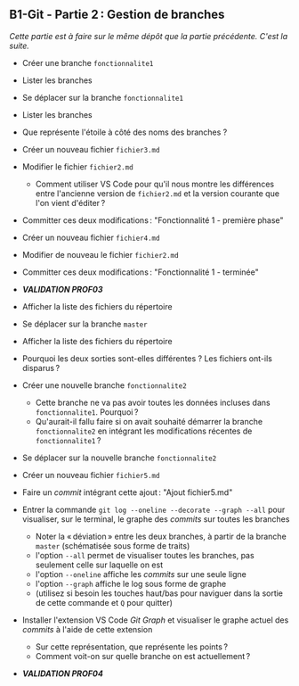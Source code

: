 ## B1-Git - Partie 2 : Gestion de branches

_Cette partie est à faire sur le même dépôt que la partie précédente. C'est la suite._

- Créer une branche `fonctionnalite1`

- Lister les branches

- Se déplacer sur la branche `fonctionnalite1`

- Lister les branches

- Que représente l'étoile à côté des noms des branches ?

- Créer un nouveau fichier `fichier3.md`

- Modifier le fichier `fichier2.md`

  - Comment utiliser VS Code pour qu'il nous montre les différences entre l'ancienne version de `fichier2.md` et la version courante que l'on vient d'éditer ?

- Committer ces deux modifications : "Fonctionnalité 1 - première phase"

- Créer un nouveau fichier `fichier4.md`

- Modifier de nouveau le fichier `fichier2.md`

- Committer ces deux modifications : "Fonctionnalité 1 - terminée"

- **_VALIDATION PROF03_**

- Afficher la liste des fichiers du répertoire

- Se déplacer sur la branche `master`

- Afficher la liste des fichiers du répertoire

- Pourquoi les deux sorties sont-elles différentes ? Les fichiers ont-ils disparus ?

- Créer une nouvelle branche `fonctionnalite2`

  - Cette branche ne va pas avoir toutes les données incluses dans `fonctionnalite1`. Pourquoi ?
  - Qu'aurait-il fallu faire si on avait souhaité démarrer la branche `fonctionnalite2` en intégrant les modifications récentes de `fonctionnalite1` ?

- Se déplacer sur la nouvelle branche `fonctionnalite2`

- Créer un nouveau fichier `fichier5.md`

- Faire un _commit_ intégrant cette ajout : "Ajout fichier5.md"

- Entrer la commande `git log --oneline --decorate --graph --all` pour visualiser, sur le terminal, le graphe des _commits_ sur toutes les branches

  - Noter la « déviation » entre les deux branches, à partir de la branche `master` (schématisée sous forme de traits)
  - l'option `--all` permet de visualiser toutes les branches, pas seulement celle sur laquelle on est
  - l'option `--oneline` affiche les _commits_ sur une seule ligne
  - l'option `--graph` affiche le log sous forme de graphe
  - (utilisez si besoin les touches haut/bas pour naviguer dans la sortie de cette commande et `Q` pour quitter)

- Installer l'extension VS Code _Git Graph_ et visualiser le graphe actuel des _commits_ à l'aide de cette extension

  - Sur cette représentation, que représente les points ?
  - Comment voit-on sur quelle branche on est actuellement ?

- **_VALIDATION PROF04_**
